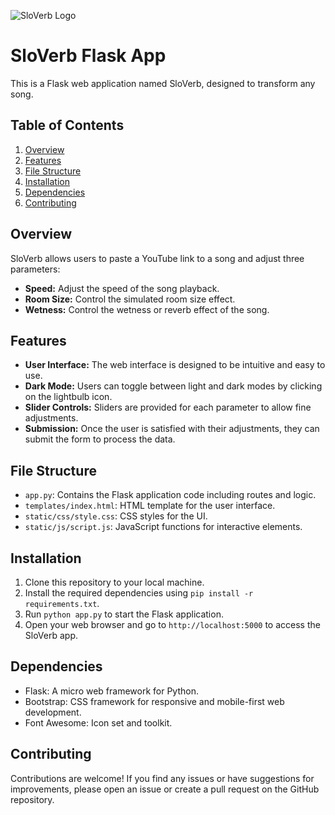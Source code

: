 ![SloVerb Logo](path/to/your/logo.png)

# SloVerb Flask App

This is a Flask web application named SloVerb, designed to transform any song. 

## Table of Contents
1. [Overview](#overview)
2. [Features](#features)
3. [File Structure](#file-structure)
4. [Installation](#installation)
5. [Dependencies](#dependencies)
6. [Contributing](#contributing)

## Overview

SloVerb allows users to paste a YouTube link to a song and adjust three parameters:
- **Speed:** Adjust the speed of the song playback.
- **Room Size:** Control the simulated room size effect.
- **Wetness:** Control the wetness or reverb effect of the song.

## Features

- **User Interface:** The web interface is designed to be intuitive and easy to use.
- **Dark Mode:** Users can toggle between light and dark modes by clicking on the lightbulb icon.
- **Slider Controls:** Sliders are provided for each parameter to allow fine adjustments.
- **Submission:** Once the user is satisfied with their adjustments, they can submit the form to process the data.

## File Structure

- `app.py`: Contains the Flask application code including routes and logic.
- `templates/index.html`: HTML template for the user interface.
- `static/css/style.css`: CSS styles for the UI.
- `static/js/script.js`: JavaScript functions for interactive elements.

## Installation

1. Clone this repository to your local machine.
2. Install the required dependencies using `pip install -r requirements.txt`.
3. Run `python app.py` to start the Flask application.
4. Open your web browser and go to `http://localhost:5000` to access the SloVerb app.

## Dependencies

- Flask: A micro web framework for Python.
- Bootstrap: CSS framework for responsive and mobile-first web development.
- Font Awesome: Icon set and toolkit.

## Contributing

Contributions are welcome! If you find any issues or have suggestions for improvements, please open an issue or create a pull request on the GitHub repository.

